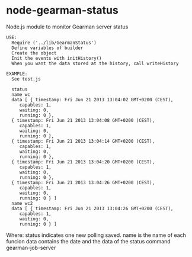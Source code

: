 node-gearman-status
===================

Node.js module to monitor Gearman server status
  
    USE:
      Require ('../lib/GearmanStatus')
      Define variables of builder
      Create the object
      Init the events with initHistory()
      When you want the data stored at the history, call writeHistory
  
    EXAMPLE:
      See test.js
  
      status
      name wc
      data [ { timestamp: Fri Jun 21 2013 13:04:02 GMT+0200 (CEST),
         capables: 1,
         waiting: 0,
         running: 0 },
      { timestamp: Fri Jun 21 2013 13:04:08 GMT+0200 (CEST),
         capables: 1,
         waiting: 0,
         running: 0 },
      { timestamp: Fri Jun 21 2013 13:04:14 GMT+0200 (CEST),
         capables: 1,
         waiting: 0,
         running: 0 },
      { timestamp: Fri Jun 21 2013 13:04:20 GMT+0200 (CEST),
         capables: 1,
         waiting: 0,
         running: 0 },
      { timestamp: Fri Jun 21 2013 13:04:26 GMT+0200 (CEST),
         capables: 1,
         waiting: 0,
         running: 0 } ]
      name wc2
      data [ { timestamp: Fri Jun 21 2013 13:04:26 GMT+0200 (CEST),
         capables: 1,
         waiting: 0,
         running: 0 } ]
      
   Where:
      status indicates one new polling saved. 
         name is the name of each funcion
         data contains the date and the data of the status command gearman-job-server
        
  
  
